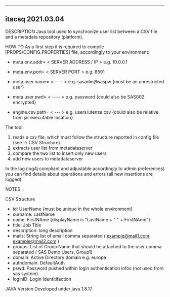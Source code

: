 ---------------------------------------------------------------------------------------
itacsq 2021.03.04
---------------------------------------------------------------------------------------


DESCRIPTION
Java tool used to synchronize user list between a CSV file and a metadata repository (platform).

HOW TO
As a first step it is required to compile [PROPS/CONFIG.PROPERTIES] file, accordingly to your environment: 
- meta.env.addr= < SERVER ADDRESS / IP >  e.g. 10.0.0.1
- meta.env.port= < SERVER PORT > e.g. 8591
- meta.user.name= < ---- > e.g. sasadm@saspw {must be an unrestricted user}
- meta.user.pwd= < ---- > e.g. password {could also be SAS002 encrypted}

- engine.csv.path= < --- > e.g. users/utenze.csv {could also be relative from jar executable location}

The tool:
1. reads a csv file, which must follow the structure reported in config file (see -> CSV Structure).
2. extracts user list from metadataserver
3. compare the two list to insert only new users
4. add new users to metadataserver

In the log (log4j compliant and adjustable accordingly to admin preferences) you can find details about operations and errors (all new insertions are logged).


NOTES

CSV Structure
- id: UserName {must be unique in the whole environment}
- surname: LastName
- name: FirstNAme {displayName is "LastName + " " + FirstNAme"}
- title: Job Title
- description: long description
- mails: String list of email comma separated ( example@mail1.com, example@mail2.com )
- groups: List of Group Name that should be attached to the user comma separated ( SAS Demo Users, Group1)
- domain: Active Directory domain e.g. europe
- authdomain: DefaultAuth 
- pswd: Password pushed within login authentication infos (not used from sas system)
- loginID: Login Identitifaction

JAVA Version
Developed under java 1.8.17